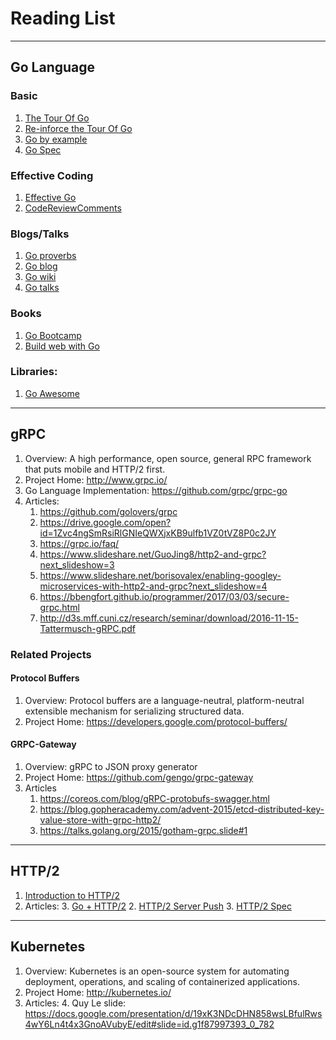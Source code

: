 # Reading List

---

## Go Language

### Basic
1. [The Tour Of Go](https://tour.golang.org/welcome/1)
2. [Re-inforce the Tour Of Go](https://golangbot.com/learn-golang-series/)
3. [Go by example](https://gobyexample.com/)
4. [Go Spec](https://golang.org/ref/spec)

### Effective Coding
1. [Effective Go](https://golang.org/doc/effective_go.html)
2. [CodeReviewComments](https://github.com/golang/go/wiki/CodeReviewComments)

### Blogs/Talks
1. [Go proverbs](https://go-proverbs.github.io/)
2. [Go blog](https://blog.golang.org/)
3. [Go wiki](https://github.com/golang/go/wiki)
4. [Go talks](https://talks.golang.com/)

### Books
1. [Go Bootcamp](http://www.golangbootcamp.com/)
2. [Build web with Go](https://github.com/astaxie/build-web-application-with-golang)

### Libraries:
1. [Go Awesome](https://github.com/avelino/awesome-go)

---

## gRPC
1. Overview: A high performance, open source, general RPC framework that puts mobile and HTTP/2 first.
2. Project Home: http://www.grpc.io/
3. Go Language Implementation: https://github.com/grpc/grpc-go
4. Articles:
   1. https://github.com/golovers/grpc
   2. https://drive.google.com/open?id=1Zvc4ngSmRsiRlGNIeQWXjxKB9ulfb1VZ0tVZ8P0c2JY
   3. https://grpc.io/faq/
   4. https://www.slideshare.net/GuoJing8/http2-and-grpc?next_slideshow=3
   5. https://www.slideshare.net/borisovalex/enabling-googley-microservices-with-http2-and-grpc?next_slideshow=4
   6. https://bbengfort.github.io/programmer/2017/03/03/secure-grpc.html
   7. http://d3s.mff.cuni.cz/research/seminar/download/2016-11-15-Tattermusch-gRPC.pdf

### Related Projects
#### Protocol Buffers
1. Overview: Protocol buffers are a language-neutral, platform-neutral extensible mechanism for serializing structured data.
2. Project Home: https://developers.google.com/protocol-buffers/

#### GRPC-Gateway
1. Overview: gRPC to JSON proxy generator
2. Project Home: https://github.com/gengo/grpc-gateway
3. Articles
   1. https://coreos.com/blog/gRPC-protobufs-swagger.html
   2. https://blog.gopheracademy.com/advent-2015/etcd-distributed-key-value-store-with-grpc-http2/
   3. https://talks.golang.org/2015/gotham-grpc.slide#1

---

## HTTP/2
1. [Introduction to HTTP/2](https://developers.google.com/web/fundamentals/performance/http2/)
2. Articles:
   3. [Go + HTTP/2]( https://http2.golang.org/)
   2. [HTTP/2 Server Push](https://blog.golang.org/h2push)
   3. [HTTP/2 Spec](https://http2.github.io/)

---

## Kubernetes
1. Overview: Kubernetes is an open-source system for automating deployment, operations, and scaling of containerized applications.
2. Project Home: http://kubernetes.io/
3. Articles:
   4. Quy Le slide: https://docs.google.com/presentation/d/19xK3NDcDHN858wsLBfulRws4wY6Ln4t4x3GnoAVubyE/edit#slide=id.g1f87997393_0_782

